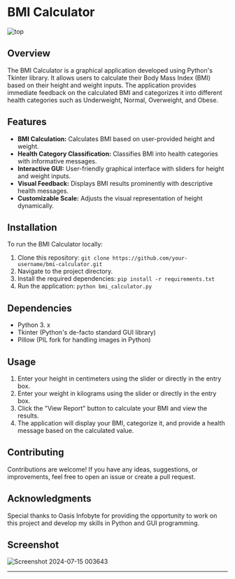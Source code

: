 # BMI Calculator

![top](https://github.com/user-attachments/assets/5c76094a-7281-4974-8427-ad345ee31c56)


## Overview
The BMI Calculator is a graphical application developed using Python's Tkinter library. It allows users to calculate their Body Mass Index (BMI) based on their height and weight inputs. The application provides immediate feedback on the calculated BMI and categorizes it into different health categories such as Underweight, Normal, Overweight, and Obese.

## Features
- **BMI Calculation:** Calculates BMI based on user-provided height and weight.
- **Health Category Classification:** Classifies BMI into health categories with informative messages.
- **Interactive GUI:** User-friendly graphical interface with sliders for height and weight inputs.
- **Visual Feedback:** Displays BMI results prominently with descriptive health messages.
- **Customizable Scale:** Adjusts the visual representation of height dynamically.

## Installation
To run the BMI Calculator locally:
1. Clone this repository: `git clone https://github.com/your-username/bmi-calculator.git`
2. Navigate to the project directory.
3. Install the required dependencies: `pip install -r requirements.txt`
4. Run the application: `python bmi_calculator.py`

## Dependencies
- Python 3. x
- Tkinter (Python's de-facto standard GUI library)
- Pillow (PIL fork for handling images in Python)

## Usage
1. Enter your height in centimeters using the slider or directly in the entry box.
2. Enter your weight in kilograms using the slider or directly in the entry box.
3. Click the "View Report" button to calculate your BMI and view the results.
4. The application will display your BMI, categorize it, and provide a health message based on the calculated value.

## Contributing
Contributions are welcome! If you have any ideas, suggestions, or improvements, feel free to open an issue or create a pull request.

## Acknowledgments
Special thanks to Oasis Infobyte for providing the opportunity to work on this project and develop my skills in Python and GUI programming.

## Screenshot
![Screenshot 2024-07-15 003643](https://github.com/user-attachments/assets/48125ede-40c0-4f72-83e2-9a7773b96f95)

---
